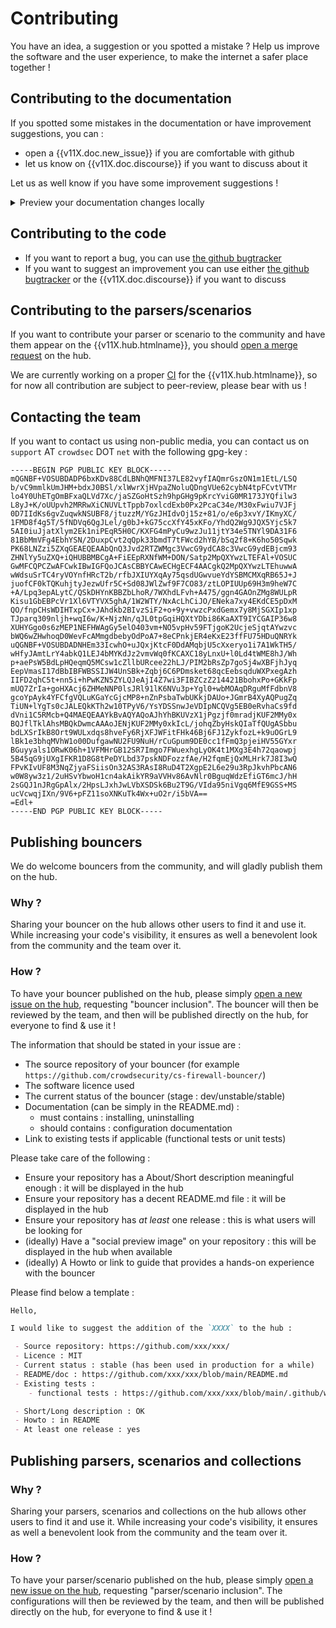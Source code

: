 # Contributing

You have an idea, a suggestion or you spotted a mistake ?
Help us improve the software and the user experience, to make the internet a safer place together !



## Contributing to the documentation

If you spotted some mistakes in the documentation or have improvement suggestions, you can :

 - open a {{v11X.doc.new_issue}} if you are comfortable with github
 - let us know on {{v11X.doc.discourse}} if you want to discuss about it

Let us as well know if you have some improvement suggestions !


<details>
  <summary>Preview your documentation changes locally</summary>

```bash
python3 -m venv cs-env
source cs-env/bin/activate
pip install -r docs/requirements.txt
mkdocs serve
```

</details>


## Contributing to the code

 - If you want to report a bug, you can use [the github bugtracker]({{v11X.crowdsec.bugreport}})
 - If you want to suggest an improvement you can use either [the github bugtracker]({{v11X.crowdsec.bugreport}}) or the {{v11X.doc.discourse}} if you want to discuss 


## Contributing to the parsers/scenarios

If you want to contribute your parser or scenario to the community and have them appear on the {{v11X.hub.htmlname}}, you should [open a merge request](https://github.com/crowdsecurity/hub/pulls) on the hub.

We are currently working on a proper [CI](https://en.wikipedia.org/wiki/Continuous_integration) for the {{v11X.hub.htmlname}}, so for now all contribution are subject to peer-review, please bear with us !

## Contacting the team

If you want to contact us using non-public media, you can contact us on `support` AT `crowdsec` DOT `net` with the following gpg-key :

```
-----BEGIN PGP PUBLIC KEY BLOCK-----
mQGNBF+VOSUBDADP6bxKDv88CdLBNhQMFNI37LE82vyfIAQmrGszON1m1EtL/LSQ
b/vC9mmlkUmJHM+bdxJ0BSl/xlWwrXjHVpaZNoluQDngVUe62cybN4tpFCvtVTMr
lo4Y0UhETgOmBFxaQLVd7Xc/jaSZGoHtSzh9hpGHg9pKrcYviG0MR173JYQfilw3
L8yJ+K/oUUpvh2MRRwXiCNUVLtTppb7oxlcdExb0Px2PcaC34e/M30xFwiu7VJFj
0D7IIdKs6gvZuqwkNSUBF8/jtuzzM/YGzJHIdvOj15z+81/o/e6p3xvY/IKmyXC/
1FMD8f4g5T/5fNDVq6QgJLel/g0bJ+kG75ccXfY45xKFo/YhdQ2Wg9JQX5Yjc5k7
5AI0iuJjatXlym2Ek1niPEqR5H0C/KXFG4mPyCu9wzJu11jtY34e5TNYl9DA31F6
81BbMmVFg4EbhYSN/2DuxpCvt2qQpk33bmdT7tFWcd2hYB/bSq2f8+K6ho50Sqwk
PK68LNZzi5ZXqGEAEQEAAbQnQ3Jvd2RTZWMgc3VwcG9ydCA8c3VwcG9ydEBjcm93
ZHNlYy5uZXQ+iQHUBBMBCgA+FiEEpRXNfWM+DON/Satp2MpQXYwzLTEFAl+VOSUC
GwMFCQPCZwAFCwkIBwIGFQoJCAsCBBYCAwECHgECF4AACgkQ2MpQXYwzLTEhuwwA
wWdsuSrTC4ryVOYnfHRcT2b/rfbJXIUYXqAy75qsdUGwvueYdYSBMCMXqRB65J+J
juofCF0kTQKuhjtyJezwUfr5C+Sd08JWlZwf9F7CO83/ztLOPIUUp69H3m9heW7C
+A/Lpq3epALytC/QSkDHYnKBBZbLhoR/7WXhdLFvh+A475/ggn4GAOnZMg8WULpR
Kisu1GbEBPcVr1Xl6VTYVX5ghA/1W2WTY/NxAcLhCiJO/ENeka7xy4EKdCE5pDxM
QO/fnpCHsWDIHTxpCx+JAhdkb2BIvzSiF2+o+9y+vwzcPxdGemx7y8MjSGXIp1xp
TJparq309nljh+wqI6w/K+NjzNn/qJL0tpGqiHQXtYDbi86KaAXT9IYCGAIP36w8
XUHYGgo0s6zMEP1NEFHWAgGy5elO403vm+NO5vpHv59FTjgoK2UcjeSjqtAYwzvc
bWQ6wZHwhoqD0WevFcAMmgdbebyOdPoA7+8eCPnkjER4eKxE23ffFU75HDuQNRYk
uQGNBF+VOSUBDADNHEm33IcwhO+uJQxjKtcF0DdAMqbjU5cXxeryo1i7A1WkTH5/
wHfyJAmtLrY4abkQ1LEJ4bMYKdJz2vmvWq0fKCAXC18yLnxU+l0Ld4tWME8hJ/Wh
p+aePsW5BdLpHQeqmQ5MCsw1cZllbURcee22hLJ/PIM2bRsZp7goSj4wXBFjhJyq
EepVmasI17dBbIBFWBSSIJW4UnSBk+Zqbj6C6PDmsket68qcEebsqduWXPxegAzh
IIFD2qhC5t+nn5i+hPwKZN5ZYLQJeAjI4Z7wi3FIBZCzZ214421BbohxPo+GKkFp
mUQ7ZrIa+goHXAcj6ZHMeNNP0lsJRl91lK6NVu3p+Ygl0+wbMOAqDRguMfFdbnV8
gcoYpAyk4YFCfgVQLuKGaYcGjcMP8+nZnPsbaTwbUKkjDAUo+JGmrB4XyAQPugZq
TiUN+lYgTs0cJALEQkKTh2w10TPyV6/YsYDSSnwJeVDIpNCQVg5EB0eRvhaCs9fd
dVni1C5RMcb+Q4MAEQEAAYkBvAQYAQoAJhYhBKUVzX1jPgzjf0mradjKUF2MMy0x
BQJflTklAhsMBQkDwmcAAAoJENjKUF2MMy0xkIcL/johqZbyHskQIaTfQUgASbbu
bdLXSrIkB8Ort9WULxdqs8hveFy6RjXFJWFitFHk46Bj6FJ1ZykfozL+k9uOGrL9
lBk1e3bhqMVhW1o00DufgawNU2FU9NuH/rCuGpum9DE0cc1fFmQ3pjeiHV55GYxr
BGuyyals1ORwK06h+1VFMHrGB12SR7Imgo7FWuexhgLyOK4t1MXg3E4h72qaowpj
5B45qG9jUXgIFKR1D8G8tPeDYLbd37pskNDFozzfAe/H2fqmEjQxMLHrk7J8I3wQ
FPvKIvUF8M3NqZjyaFSiisOn32AS3RAsI8RuD4T2XgpE2L6e29u3RpJkvhPbcAN6
w0W8yw3z1/2uHSvYbwoH1cn4akAikYR9aVVHv86AvNlr0BguqWdzEfiGT6mcJ/hH
2sGQJ1nJRgGpAlx/2HpsLJxhJwLVbXSDSk6Bu2T9G/VIda95niVgq6MfE9GSS+MS
ucVcwqjIXn/9V6+pFZ11soXNKuTk4Wx+uO2r/i5bVA==
=Edl+
-----END PGP PUBLIC KEY BLOCK-----
```


## Publishing bouncers

We do welcome bouncers from the community, and will gladly publish them on the hub.

### Why ?

Sharing your bouncer on the hub allows other users to find it and use it. While increasing your code's visibility, it ensures as well a benevolent look from the community and the team over it.

### How ?

To have your bouncer published on the hub, please simply [open a new issue on the hub](https://github.com/crowdsecurity/hub/issues/new), requesting "bouncer inclusion". The bouncer will then be reviewed by the team, and then will be published directly on the hub, for everyone to find & use it !


The information that should be stated in your issue are :

 - The source repository of your bouncer (for example `https://github.com/crowdsecurity/cs-firewall-bouncer/`)
 - The software licence used
 - The current status of the bouncer (stage : dev/unstable/stable)
 - Documentation (can be simply in the README.md) :
    - must contains : installing, uninstalling
    - should contains : configuration documentation 
 - Link to existing tests if applicable (functional tests or unit tests)

Please take care of the following :

 - Ensure your repository has a About/Short description meaningful enough : it will be displayed in the hub
 - Ensure your repository has a decent README.md file : it will be displayed in the hub
 - Ensure your repository has *at least* one release : this is what users will be looking for
 - (ideally) Have a "social preview image" on your repository : this will be displayed in the hub when available
 - (ideally) A Howto or link to guide that provides a hands-on experience with the bouncer


Please find below a template :

```markdown
Hello,

I would like to suggest the addition of the `XXXX` to the hub :

 - Source repository: https://github.com/xxx/xxx/
 - Licence : MIT
 - Current status : stable (has been used in production for a while)
 - README/doc : https://github.com/xxx/xxx/blob/main/README.md
 - Existing tests :
    - functional tests : https://github.com/xxx/xxx/blob/main/.github/workflows/tests.yml

 - Short/Long description : OK
 - Howto : in README
 - At least one release : yes

```

## Publishing parsers, scenarios and collections

### Why ?

Sharing your parsers, scenarios and collections on the hub allows other users to find it and use it. While increasing your code's visibility, it ensures as well a benevolent look from the community and the team over it.

### How ?

To have your parser/scenario published on the hub, please simply [open a new issue on the hub](https://github.com/crowdsecurity/hub/issues/new), requesting "parser/scenario inclusion". The configurations will then be reviewed by the team, and then will be published directly on the hub, for everyone to find & use it !

